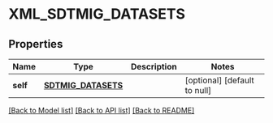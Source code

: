 # XML_SDTMIG_DATASETS

## Properties
Name | Type | Description | Notes
------------ | ------------- | ------------- | -------------
**self** | [**SDTMIG_DATASETS**](SdtmigDatasets.md) |  | [optional] [default to null]

[[Back to Model list]](../README.md#documentation-for-models) [[Back to API list]](../README.md#documentation-for-api-endpoints) [[Back to README]](../README.md)


